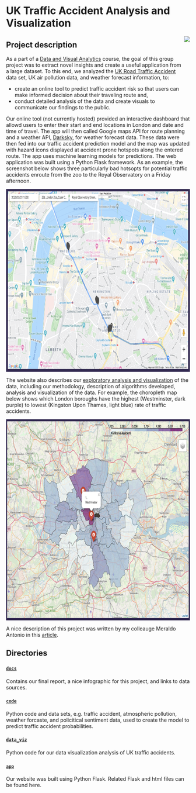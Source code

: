 # UK Traffic Accident Analysis and Visualization
<img align="right" height="200" src="https://www.shareicon.net/data/128x128/2015/12/27/693941_transport_512x512.png" target="_blank" rel="noopener noreferrer">

## Project description
As a part of a [Data and Visual Analytics](https://poloclub.github.io/cse6242-2019fall-online/) course, the goal of this group project was to extract novel insights and create a useful application from a large dataset. To this end, we analyzed the [UK Road Traffic Accident](https://www.kaggle.com/daveianhickey/2000-16-traffic-flow-england-scotland-wales/version/8) data set, UK air pollution data, and weather forecast information, to:
  * create an online tool to predict traffic accident risk so that users can make informed decision about their traveling route and,
  * conduct detailed analysis of the data and create visuals to communicate our findings to the public.

Our online tool (not currently hosted) provided an interactive dashboard that allowd users to enter their start and end locations in London and date and time of travel. The app will then called Google maps API for route planning and a weather API, [Darksky](https://darksky.net/dev), for weather forecast data. These data were then fed into our traffic accident prediction model and the map was updated with hazard icons displayed at accident prone hotspots along the entered route. The app uses machine learning models for predictions. The web application was built using a Python Flask framework. As an example, the screenshot below shows three particularly bad hotsopts for potential traffic accidents enroute from the zoo to the Royal Observatory on a Friday afternoon.

<img align="center" height="500" src="https://github.com/katannyak/UK-Traffic-Accident-Analysis-and-Visualization/blob/master/data_viz/interactive_tool_screenshot.png">

The website also describes our [exploratory analysis and visualization](https://kteo7.pythonanywhere.com/exploration) of the data, including our methodology, description of algorithms developed, analysis and visualization of the data. For example, the choropleth map below shows which London boroughs have the highest (Westminster, dark purple) to lowest (Kingston Upon Thames, light blue) rate of traffic accidents. 

<img align="center" height="550" src="https://github.com/katannyak/UK-Traffic-Accident-Analysis-and-Visualization/blob/master/data_viz/choropleth_screenshot.png">

A nice description of this project was written by my colleauge Meraldo Antonio in this [article](https://towardsdatascience.com/live-prediction-of-traffic-accident-risks-using-machine-learning-and-google-maps-d2eeffb9389e).


## Directories
#### [`docs`](https://github.com/katannyak/UK-Traffic-Accident-Analysis-and-Visualization/tree/master/docs)
Contains our final report, a nice infographic for this project, and links to data sources.

#### [`code`](https://github.com/katannyak/UK-Traffic-Accident-Analysis-and-Visualization/tree/master/model)
Python code and data sets, e.g. traffic accident, atmospheric pollution, weather forcaste, and policitical sentiment data, used to create the model to predict traffic accident probabilities.

#### [`data_viz`](https://github.com/katannyak/UK-Traffic-Accident-Analysis-and-Visualization/tree/master/data_viz)
Python code for our data visualization analysis of UK traffic accidents.

#### [`app`](https://github.com/katannyak/UK-Traffic-Accident-Analysis-and-Visualization/tree/master/app)
Our website was built using Python Flask. Related Flask and html files can be found here.

